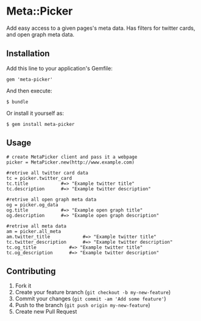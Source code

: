 # Meta::Picker

Add easy access to a given pages's meta data. Has filters for twitter cards, and open graph meta data.

## Installation

Add this line to your application's Gemfile:

    gem 'meta-picker'

And then execute:

    $ bundle

Or install it yourself as:

    $ gem install meta-picker

## Usage
  
    # create MetaPicker client and pass it a webpage
    picker = MetaPicker.new(http://www.example.com)

    #retrive all twitter card data
    tc = picker.twitter_card
    tc.title            #=> "Example twitter title"
    tc.description      #=> "Example twitter description"

    #retrive all open graph meta data
    og = picker.og_data
    og.title            #=> "Example open graph title"
    og.description      #=> "Example open graph description"

    #retrive all meta data
    am = picker.all_meta
    am.twitter_title            #=> "Example twitter title"
    tc.twitter_description      #=> "Example twitter description"
    tc.og_title            #=> "Example twitter title"
    tc.og_description      #=> "Example twitter description"

## Contributing

1. Fork it
2. Create your feature branch (`git checkout -b my-new-feature`)
3. Commit your changes (`git commit -am 'Add some feature'`)
4. Push to the branch (`git push origin my-new-feature`)
5. Create new Pull Request
